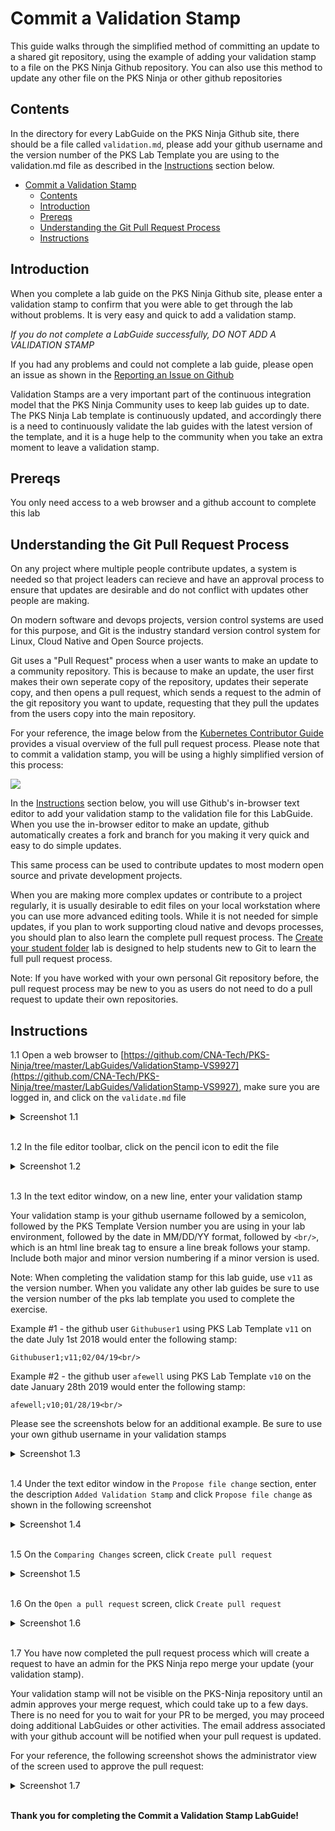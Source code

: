 # Commit a Validation Stamp

This guide walks through the simplified method of committing an update to a shared git repository, using the example of adding your validation stamp to a file on the PKS Ninja Github repository. You can also use this method to update any other file on the PKS Ninja or other github repositories

## Contents

In the directory for every LabGuide on the PKS Ninja Github site, there should be a file called `validation.md`, please add your github username and the version number of the PKS Lab Template you are using to the validation.md file as described in the [Instructions](#instructions) section below.

- [Commit a Validation Stamp](#commit-a-validation-stamp)
  - [Contents](#contents)
  - [Introduction](#introduction)
  - [Prereqs](#prereqs)
  - [Understanding the Git Pull Request Process](#understanding-the-git-pull-request-process)
  - [Instructions](#instructions)

## Introduction

When you complete a lab guide on the PKS Ninja Github site, please enter a validation stamp to confirm that you were able to get through the lab without problems. It is very easy and quick to add a validation stamp.

*If you do not complete a LabGuide successfully, DO NOT ADD A VALIDATION STAMP*

If you had any problems and could not complete a lab guide, please open an issue as shown in the [Reporting an Issue on Github](https://github.com/CNA-Tech/PKS-Ninja/tree/master/LabGuides/ReportingAnIssue-RI7933)

Validation Stamps are a very important part of the continuous integration model that the PKS Ninja Community uses to keep lab guides up to date. The PKS Ninja Lab template is continuously updated, and accordingly there is a need to continuously validate the lab guides with the latest version of the template, and it is a huge help to the community when you take an extra moment to leave a validation stamp.

## Prereqs

You only need access to a web browser and a github account to complete this lab

## Understanding the Git Pull Request Process

On any project where multiple people contribute updates, a system is needed so that project leaders can recieve and have an approval process to ensure that updates are desirable and do not conflict with updates other people are making.

On modern software and devops projects, version control systems are used for this purpose, and Git is the industry standard version control system for Linux, Cloud Native and Open Source projects.

Git uses a "Pull Request" process when a user wants to make an update to a community repository. This is because to make an update, the user first makes their own seperate copy of the repository, updates their seperate copy, and then opens a pull request, which sends a request to the admin of the git repository you want to update, requesting that they pull the updates from the users copy into the main repository.

For your reference, the image below from the [Kubernetes Contributor Guide](https://github.com/kubernetes/community/blob/master/contributors/guide/README.md#github-workflow) provides a visual overview of the full pull request process. Please note that to commit a validation stamp, you will be using a highly simplified version of this process:

<a href="https://github.com/kubernetes/community/blob/master/contributors/guide/github-workflow.md"><img src="Images/2019-01-27-03-40-02.png"></a>

In the [Instructions](#instructions) section below, you will use Github's in-browser text editor to add your validation stamp to the validation file for this LabGuide. When you use the in-browser editor to make an update, github automatically creates a fork and branch for you making it very quick and easy to do simple updates. 

This same process can be used to contribute updates to most modern open source and private development projects.

When you are making more complex updates or contribute to a project regularly, it is usually desirable to edit files on your local workstation where you can use more advanced editing tools. While it is not needed for simple updates, if you plan to work supporting cloud native and devops processes, you should plan to also learn the complete pull request process. The [Create your student folder](https://github.com/CNA-Tech/PKS-Ninja/tree/master/LabGuides/CreateStudentFolder-SF6361) lab  is designed to help students new to Git to learn the full pull request process.

Note: If you have worked with your own personal Git repository before, the pull request process may be new to you as users do not need to do a pull request to update their own repositories.

## Instructions

1.1 Open a web browser to [https://github.com/CNA-Tech/PKS-Ninja/tree/master/LabGuides/ValidationStamp-VS9927](https://github.com/CNA-Tech/PKS-Ninja/tree/master/LabGuides/ValidationStamp-VS9927), make sure you are logged in, and click on the `validate.md` file

<details><summary>Screenshot 1.1</summary><img src="Images/2019-01-27-03-47-10.png"></details><br>

1.2 In the file editor toolbar, click on the pencil icon to edit the file

<details><summary>Screenshot 1.2</summary><img src="Images/2019-01-27-03-48-25.png"></details><br>

1.3 In the text editor window, on a new line, enter your validation stamp

Your validation stamp is your github username followed by a semicolon, followed by the PKS Template Version number you are using in your lab environment, followed by the date in MM/DD/YY format, followed by `<br/>`, which is an html line break tag to ensure a line break follows your stamp. Include both major and minor version numbering if a minor version is used.

Note: When completing the validation stamp for this lab guide, use `v11` as the version number. When you validate any other lab guides be sure to use the version number of the pks lab template you used to complete the exercise. 

Example #1 - the github user `Githubuser1` using PKS Lab Template `v11` on the date July 1st 2018 would enter the following stamp:

`Githubuser1;v11;02/04/19<br/>`

Example #2 - the github user `afewell` using PKS Lab Template `v10` on the date January 28th 2019 would enter the following stamp:

`afewell;v10;01/28/19<br/>`

Please see the screenshots below for an additional example. Be sure to use your own github username in your validation stamps

<details><summary>Screenshot 1.3</summary><img src="Images/2019-01-28-21-14-57.png"></details><br>

1.4 Under the text editor window in the `Propose file change` section, enter the description `Added Validation Stamp` and click `Propose file change` as shown in the following screenshot

<details><summary>Screenshot 1.4</summary><img src="Images/2019-01-27-03-57-21.png"></details><br>

1.5 On the `Comparing Changes` screen, click `Create pull request`

<details><summary>Screenshot 1.5</summary><img src="Images/2019-01-27-03-59-29.png"></details><br>

1.6 On the `Open a pull request` screen, click `Create pull request`

<details><summary>Screenshot 1.6</summary><img src="Images/2019-01-27-04-01-36.png"></details><br>

1.7 You have now completed the pull request process which will create a request to have an admin for the PKS Ninja repo merge your update (your validation stamp).

Your validation stamp will not be visible on the PKS-Ninja repository until an admin approves your merge request, which could take up to a few days. There is no need for you to wait for your PR to be merged, you may proceed doing additional LabGuides or other activities. The email address associated with your github account will be notified when your pull request is updated.

For your reference, the following screenshot shows the administrator view of the screen used to approve the pull request:

<details><summary>Screenshot 1.7</summary><img src="Images/2019-01-27-04-07-12.png"></details><br>

**Thank you for completing the Commit a Validation Stamp LabGuide!**
